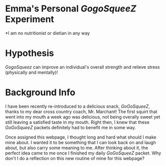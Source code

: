 # Emma's Personal <em> GogoSqueeZ </em> Experiment
<h8> *I am no nutritionist or dietian in any way</h2>
<h1> <strong> Hypothesis </strong> </h1>
<body> <em>GogoSqueez</em> can improve an individual's overall strength and relieve stress (physically and mentally)! </body>
<h1> <strong> Background Info </strong></h1>
<p> I have been recently re-introduced to a delicious snack, <em>GoGoSqueeZ</em>, thanks to my dear cross country coach, Mr. Marchant! The first squirt that went into my mouth a week ago was delicious, not being overally sweet yet still leaving a satisfied taste in my mouth. Right then, I knew that these <em> GoGoSqueeZ</em> packets definitely had to benefit me in some way. </p>
<p> Once assigned this webpage, I thought long and hard what should I make mine about. I wanted it to be something that I can look back on and laugh about, but also carry some meaning to me. After thinking about it, the perfect idea came to me once I finished my daily <em> GoGoSqueeZ</em> packet. Why don't I do a reflection on this new routine of mine for this webpage? </p>
